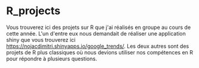 # R_projects

Vous trouverez ici des projets sur R que j'ai réalisés en groupe au cours de cette année. L'un d'entre eux nous demandait de réaliser une application shiny que vous trouverez ici https://nojacdimitri.shinyapps.io/google_trends/. 
Les deux autres sont des projets de R plus classiques où nous devions utiliser nos compétences en R pour répondre à plusieurs questions.
